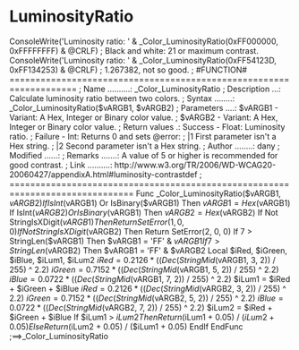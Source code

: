 # LuminosityRatio
ConsoleWrite('Luminosity ratio: ' &amp; _Color_LuminosityRatio(0xFF000000, 0xFFFFFFFF) &amp; @CRLF) ; Black and white: 21 or maximum contrast. ConsoleWrite('Luminosity ratio: ' &amp; _Color_LuminosityRatio(0xFF54123D, 0xFF134253) &amp; @CRLF) ; 1.267382, not so good.  ; #FUNCTION# =================================================================== ; Name ..........: _Color_LuminosityRatio ; Description ...: Calculate luminosity ratio between two colors. ; Syntax ........: _Color_LuminosityRatio($vARGB1, $vARGB2) ; Parameters ....: $vARGB1 - Variant: A Hex, Integer or Binary color value. ;                  $vARGB2 - Variant: A Hex, Integer or Binary color value. ; Return values .: Success - Float: Luminosity ratio. ;                  Failure - Int: Returns 0 and sets @error: ;                  |1 First parameter isn't a Hex string. ;                  |2 Second parameter isn't a Hex string. ; Author ........: dany ; Modified ......: ; Remarks .......: A value of 5 or higher is recommended for good contrast. ; Link ..........: http://www.w3.org/TR/2006/WD-WCAG20-20060427/appendixA.html#luminosity-contrastdef ; ============================================================================== Func _Color_LuminosityRatio($vARGB1, $vARGB2)     If IsInt($vARGB1) Or IsBinary($vARGB1) Then $vARGB1 = Hex($vARGB1)     If IsInt($vARGB2) Or IsBinary($vARGB1) Then $vARGB2 = Hex($vARGB2)     If Not StringIsXDigit($vARGB1) Then Return SetError(1, 0, 0)     If Not StringIsXDigit($vARGB2) Then Return SetError(2, 0, 0)     If 7 > StringLen($vARGB1) Then $vARGB1 = 'FF' &amp; $vARGB1     If 7 > StringLen($vARGB2) Then $vARGB1 = 'FF' &amp; $vARGB2     Local $iRed, $iGreen, $iBlue, $iLum1, $iLum2     $iRed = 0.2126 * ((Dec(StringMid($vARGB1, 3, 2)) / 255) ^ 2.2)     $iGreen = 0.7152 * ((Dec(StringMid($vARGB1, 5, 2)) / 255) ^ 2.2)     $iBlue = 0.0722 * ((Dec(StringMid($vARGB1, 7, 2)) / 255) ^ 2.2)     $iLum1 = $iRed + $iGreen + $iBlue     $iRed = 0.2126 * ((Dec(StringMid($vARGB2, 3, 2)) / 255) ^ 2.2)     $iGreen = 0.7152 * ((Dec(StringMid($vARGB2, 5, 2)) / 255) ^ 2.2)     $iBlue = 0.0722 * ((Dec(StringMid($vARGB2, 7, 2)) / 255) ^ 2.2)     $iLum2 = $iRed + $iGreen + $iBlue     If $iLum1 > $iLum2 Then         Return ($iLum1 + 0.05) / ($iLum2 + 0.05)     Else         Return ($iLum2 + 0.05) / ($iLum1 + 0.05)     EndIf EndFunc   ;==>_Color_LuminosityRatio
